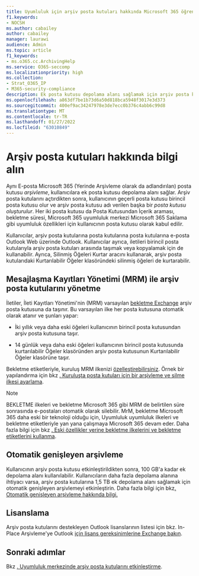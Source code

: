 ```yaml
---
title: Uyumluluk için arşiv posta kutuları hakkında Microsoft 365 öğrenin
f1.keywords:
- NOCSH
ms.author: cabailey
author: cabailey
manager: laurawi
audience: Admin
ms.topic: article
f1_keywords:
- ms.o365.cc.ArchivingHelp
ms.service: O365-seccomp
ms.localizationpriority: high
ms.collection:
- Strat_O365_IP
- M365-security-compliance
description: Ek posta kutusu depolama alanı sağlamak için arşiv posta kutuları hakkında bilgi alın.
ms.openlocfilehash: a863df7be1b73d6a50d818bca5948f3017e3d373
ms.sourcegitcommit: 400ef9ac34247978e3de7ecc0b376c4abb6c99d8
ms.translationtype: MT
ms.contentlocale: tr-TR
ms.lasthandoff: 01/27/2022
ms.locfileid: "63010849"
---
```

# <a name="learn-about-archive-mailboxes"></a>Arşiv posta kutuları hakkında bilgi alın

Aynı E-posta Microsoft 365 (Yerinde Arşivleme olarak da adlandırılan) posta kutusu *arşivleme*, kullanıcılara ek posta kutusu depolama alanı sağlar. Arşiv posta kutularını açtırdikten sonra, kullanıcının geçerli posta kutusu birincil posta kutusu olur  ve arşiv posta kutusu adı verilen başka bir *posta kutusu oluşturulur*. Her iki posta kutusu da Posta Kutusundan İçerik araması, bekletme süresi, Microsoft 365 uyumluluk merkezi Microsoft 365 Saklama gibi uyumluluk özellikleri için kullanıcının posta kutusu olarak kabul edilir.

Kullanıcılar, arşiv posta kutularına posta kutularına posta kutularına e-posta Outlook Web üzerinde Outlook. Kullanıcılar ayrıca, iletileri birincil posta kutularıyla arşiv posta kutuları arasında taşımak veya kopyalamak için de kullanabilir. Ayrıca, Silinmiş Öğeleri Kurtar aracını kullanarak, arşiv posta kutularıdaki Kurtarılabilir Öğeler klasöründeki silinmiş öğeleri de kurtarabilir.

## <a name="managing-archive-mailboxes-with-messaging-records-management-mrm"></a>Mesajlaşma Kayıtları Yönetimi (MRM) ile arşiv posta kutularını yönetme

İletiler, İleti Kayıtları Yönetimi'nin (MRM) varsayılan [bekletme Exchange](/exchange/security-and-compliance/messaging-records-management/default-retention-policy) arşiv posta kutusuna da taşınır. Bu varsayılan ilke her posta kutusuna otomatik olarak atanır ve şunları yapar:

  - İki yıllık veya daha eski öğeleri kullanıcının birincil posta kutusundan arşiv posta kutusuna taşır.

  - 14 günlük veya daha eski öğeleri kullanıcının birincil posta kutusunda kurtarılabilir Öğeler klasöründen arşiv posta kutusunun Kurtarılabilir Öğeler klasörüne taşır.

Bekletme etiketleriyle, kuruluş MRM ilkenizi [özelleştirebilirsiniz](/exchange/security-and-compliance/messaging-records-management/retention-tags-and-policies). Örnek bir yapılandırma için bkz [. Kuruluşta posta kutuları için bir arşivleme ve silme ilkesi ayarlama](set-up-an-archive-and-deletion-policy-for-mailboxes.md).

> [!NOTE]
> BEKLETME ilkeleri ve bekletme Microsoft 365 gibi MRM de belirtilen süre sonrasında e-postaları otomatik olarak silebilir. MrM, bekletme Microsoft 365 daha eski bir teknoloji olduğu için, Uyumluluk uyumluluk ilkeleri ve bekletme etiketleriyle yan yana çalışmaya Microsoft 365 devam eder. Daha fazla bilgi için bkz [. Eski özellikler yerine bekletme ilkelerini ve bekletme etiketlerini kullanma](retention.md#use-retention-policies-and-retention-labels-instead-of-older-features).

## <a name="auto-expanding-archiving"></a>Otomatik genişleyen arşivleme 

Kullanıcının arşiv posta kutusu etkinleştirildikten sonra, 100 GB'a kadar ek depolama alanı kullanılabilir. Kullanıcıların daha fazla depolama alanına ihtiyacı varsa, arşiv posta kutularına 1,5 TB ek depolama alanı sağlamak için otomatik genişleyen arşivlemeyi etkinleştirin. Daha fazla bilgi için bkz[. Otomatik genişleyen arşivleme hakkında bilgi.](autoexpanding-archiving.md)

## <a name="licensing"></a>Lisanslama

Arşiv posta kutularını destekleyen Outlook lisanslarının listesi için bkz. In-Place Arşivleme'ye Outlook [için lisans gereksinimlerine Exchange bakın](https://support.microsoft.com/office/46b6b7c5-c3ca-43e5-8424-1e2807917c99).

## <a name="next-steps"></a>Sonraki adımlar

Bkz [. Uyumluluk merkezinde arşiv posta kutularını etkinleştirme](enable-archive-mailboxes.md).